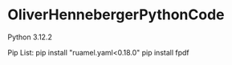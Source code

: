 # OliverHennebergerPythonCode

Python 3.12.2

Pip List:
pip install "ruamel.yaml<0.18.0"
pip install fpdf
